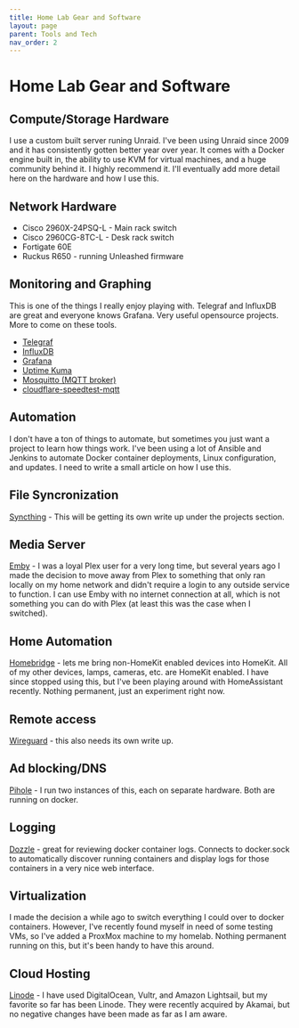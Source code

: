 ```yaml
---
title: Home Lab Gear and Software
layout: page
parent: Tools and Tech
nav_order: 2
---
```


# Home Lab Gear and Software

## Compute/Storage Hardware
I use a custom built server runing Unraid. I've been using Unraid since 2009 and it has consistently gotten better year over year. It comes with a Docker engine built in, the ability to use KVM for virtual machines, and a huge community behind it. I highly recommend it. I'll eventually add more detail here on the hardware and how I use this. 

## Network Hardware
- Cisco 2960X-24PSQ-L - Main rack switch
- Cisco 2960CG-8TC-L - Desk rack switch
- Fortigate 60E
- Ruckus R650 - running Unleashed firmware

## Monitoring and Graphing
This is one of the things I really enjoy playing with. Telegraf and InfluxDB are great and everyone knows Grafana. Very useful opensource projects. More to come on these tools. 

- [Telegraf](https://hub.docker.com/_/telegraf)
- [InfluxDB](https://hub.docker.com/_/influxdb)
- [Grafana](https://hub.docker.com/r/grafana/grafana)
- [Uptime Kuma](https://github.com/louislam/uptime-kuma)
- [Mosquitto (MQTT broker)](https://hub.docker.com/_/eclipse-mosquitto)
- [cloudflare-speedtest-mqtt](https://github.com/ccmpbll/cloudflare-speedtest-mqtt)

## Automation
I don't have a ton of things to automate, but sometimes you just want a project to learn how things work. I've been using a lot of Ansible and Jenkins to automate Docker container deployments, Linux configuration, and updates. I need to write a small article on how I use this.

## File Syncronization
[Syncthing](https://docs.syncthing.net/) - This will be getting its own write up under the projects section.

## Media Server
[Emby](https://emby.media/) - I was a loyal Plex user for a very long time, but several years ago I made the decision to move away from Plex to something that only ran locally on my home network and didn't require a login to any outside service to function. I can use Emby with no internet connection at all, which is not something you can do with Plex (at least this was the case when I switched). 

## Home Automation
[Homebridge](https://github.com/homebridge/docker-homebridge) - lets me bring non-HomeKit enabled devices into HomeKit. All of my other devices, lamps, cameras, etc. are HomeKit enabled. I have since stopped using this, but I've been playing around with HomeAssistant recently. Nothing permanent, just an experiment right now.

## Remote access
[Wireguard](https://www.wireguard.com/) - this also needs its own write up. 

## Ad blocking/DNS
[Pihole](https://hub.docker.com/r/pihole/pihole) - I run two instances of this, each on separate hardware. Both are running on docker. 

## Logging
[Dozzle](https://dozzle.dev/) - great for reviewing docker container logs. Connects to docker.sock to automatically discover running containers and display logs for those containers in a very nice web interface.

## Virtualization
I made the decision a while ago to switch everything I could over to docker containers. However, I've recently found myself in need of some testing VMs, so I've added a ProxMox machine to my homelab. Nothing permanent running on this, but it's been handy to have this around.  

## Cloud Hosting
[Linode](https://www.linode.com/) - I have used DigitalOcean, Vultr, and Amazon Lightsail, but my favorite so far has been Linode. They were recently acquired by Akamai, but no negative changes have been made as far as I am aware. 
